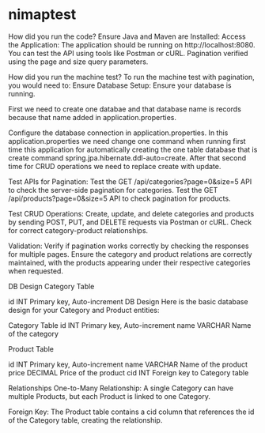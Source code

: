 # nimaptest

How did you run the code?
Ensure Java and Maven are Installed: Access the Application: The application should be running on http://localhost:8080. You can test the API using tools like Postman or cURL. Pagination verified using the page and size query parameters.

How did you run the machine test?
To run the machine test with pagination, you would need to: Ensure Database Setup: Ensure your database is running.

First we need to create one databae and that database name is records because that name added in application.properties.

Configure the database connection in application.properties. In this application.properties we need change one command when running first time this application for automatically creating the one table database that is create command spring.jpa.hibernate.ddl-auto=create. After that second time for CRUD operations we need to replace create with update.

Test APIs for Pagination: Test the GET /api/categories?page=0&size=5 API to check the server-side pagination for categories. Test the GET /api/products?page=0&size=5 API to check pagination for products.

Test CRUD Operations: Create, update, and delete categories and products by sending POST, PUT, and DELETE requests via Postman or cURL. Check for correct category-product relationships.

Validation: Verify if pagination works correctly by checking the responses for multiple pages. Ensure the category and product relations are correctly maintained, with the products appearing under their respective categories when requested.

DB Design
Category Table

id INT Primary key, Auto-increment DB Design Here is the basic database design for your Category and Product entities:

Category Table id INT Primary key, Auto-increment name VARCHAR Name of the category

Product Table

id INT Primary key, Auto-increment name VARCHAR Name of the product price DECIMAL Price of the product cid INT Foreign key to Category table

Relationships One-to-Many Relationship: A single Category can have multiple Products, but each Product is linked to one Category.

Foreign Key: The Product table contains a cid column that references the id of the Category table, creating the relationship.


